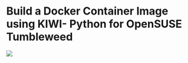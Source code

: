 # Build a Docker Container Image using KIWI- Python for OpenSUSE Tumbleweed
![](https://github.com/nu11secur1ty/Linux_Deployment_Administration_Hacks/blob/master/Docker/Screenshot_20180509_131800.png)
